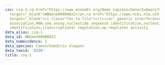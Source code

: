 ```yaml
---
csv: csq-1,<a href="https://www.ensembl.org/Homo_sapiens/Gene/Summary?db=core;g=WBGene00000822"
  target="_blank">WBGene00000822</a>,<a href="https://www.ncbi.nlm.nih.gov/pubmed/27496166"
  target="_blank"><i class="fas fa-file"></i></a>",genetic interference,functional
  association,RNA-seq assay,nucleotide sequence identification,nucleotide sequence
  identification,transcriptional regulation,up-regulates activity
data_alias: csq-1
data_id: WBGene00000822
data_numevidence: 1
data_species: Caenorhabditis elegans
data_taxid: '6239'
title: csq-1
---
```

